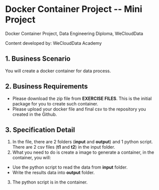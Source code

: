 # Docker Container Project -- Mini Project

Docker Container Project, Data Engineering Diploma, WeCloudData

Content developed by: WeCloudData Academy

## 1. Business Scenario

You will create a docker container for data process.

## 2. Business Requirements

* Please download the zip file from **EXERCISE FILES**. This is the initial package for you to create such container.
* Please upload your docker file and final csv to the repository you created in the Github.

## 3. Specification Detail
1. In the file, there are 2 folders (**input** and **output**) and 1 python script. There are 2 csv files (**t1** and **t2**) in the input folder.
2. What you need to do is create a image to generate a container, in the container, you will:
  * Use the python script to read the data from **input** folder.
  * Write the results data into **output** folder.
3. The python script is in the container.
